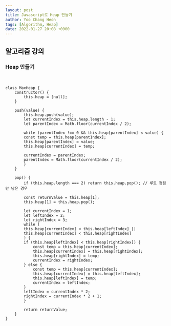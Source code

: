 ```yaml
---
layout: post
title: Javascript로 Heap 만들기
author: Yoo Chang Heon
tags: [Algorithm, Heap]
date: 2022-01-27 20:08 +0900
---
```


## 알고리즘 강의

### Heap 만들기

&ensp;

    class MaxHeap {
        constructor() {
            this.heap = [null];
        }

        push(value) {
            this.heap.push(value);
            let currentIndex = this.heap.length - 1;
            let parentIndex = Math.floor(currentIndex / 2);

            while (parentIndex !== 0 && this.heap[parentIndex] < value) {
            const temp = this.heap[parentIndex];
            this.heap[parentIndex] = value;
            this.heap[currentIndex] = temp;

            currentIndex = parentIndex;
            parentIndex = Math.floor(currentIndex / 2);
            }
        }

        pop() {
            if (this.heap.length === 2) return this.heap.pop(); // 루트 정점만 남은 경우

            const returnValue = this.heap[1];
            this.heap[1] = this.heap.pop();

            let currentIndex = 1;
            let leftIndex = 2;
            let rightIndex = 3;
            while (
            this.heap[currentIndex] < this.heap[leftIndex] ||
            this.heap[currentIndex] < this.heap[rightIndex]
            ) {
            if (this.heap[leftIndex] < this.heap[rightIndex]) {
                const temp = this.heap[currentIndex];
                this.heap[currentIndex] = this.heap[rightIndex];
                this.heap[rightIndex] = temp;
                currentIndex = rightIndex;
            } else {
                const temp = this.heap[currentIndex];
                this.heap[currentIndex] = this.heap[leftIndex];
                this.heap[leftIndex] = temp;
                currentIndex = leftIndex;
            }
            leftIndex = currentIndex * 2;
            rightIndex = currentIndex * 2 + 1;
            }

            return returnValue;
        }
    }
